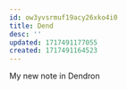 ```yaml
---
id: ow3yvsrmuf19acy26xko4i0
title: Dend
desc: ''
updated: 1717491177055
created: 1717491164523
---
```

My new note in Dendron